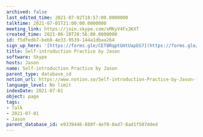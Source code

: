 ```yaml
---
archived: false
last_edited_time: 2021-07-02T18:57:00.0000000
talktime: 2021-07-01T21:00:00.0000000
meeting_link: https://join.skype.com/xMKyV4Fx3KXT
created_time: 2021-06-28T20:56:00.0000000
id: f5dfedb7-beb8-4e33-9539-144a1dbaa264
sign_up_here: '[https://forms.gle/CET8RqptGHtUapEG7](https://forms.gle/CET8RqptGHtUapEG7)'
title: Self-introduction Practice by Jason
software: Skype
hosts: Jason
name: Self-introduction Practice by Jason
parent_type: database_id
notion_url: https://www.notion.so/Self-introduction-Practice-by-Jason-f5dfedb7beb84e339539144a1dbaa264
language_level: No limit
indexDate: 2021-07-01
object: page
tags:
- Talk
- 2021-07-01
- Jason
parent_database_id: e9339446-880f-4ef0-8ad7-8ad1f507dded
---
```







